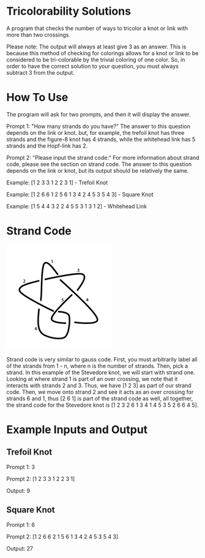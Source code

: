 # Tricolorability Solutions
A program that checks the number of ways to tricolor a knot or link with more than two crossings.

Please note: The output will always at least give 3 as an answer. This is because this method of checking for colorings allows for a knot or link to be considered to be tri-colorable by the trivial coloring of one color. So, in order to have the correct solution to your question, you must always subtract 3 from the output.

# How To Use

The program will ask for two prompts, and then it will display the answer.

Prompt 1: "How many strands do you have?" The answer to this question depends on the link or knot. but, for example, the trefoil knot has three strands and the figure-8 knot has 4 strands, while the whitehead link has 5 strands and the Hopf-link has 2.


Prompt 2: "Please input the strand code:" For more information about strand code, please see the section on strand code. The answer to this question depends on the link or knot, but its output should be relatively the same.

Example: [1 2 3 3 1 2 2 3 1] - Trefoil Knot

Example: [1 2 6 6 1 2 5 6 1 3 4 2 4 5 3 5 4 3] - Square Knot

Example: [1 5 4 4 3 2 2 4 5 5 3 1 3 1 2] - Whitehead Link


# Strand Code

![Stevedore Knot](https://github.com/iweiss20/Tricolorability_Solutions/blob/master/Stevedore%20Knot.png)

Strand code is very similar to gauss code. First, you must arbitrarily label all of the strands from 1 - n, where n is the number of strands. Then, pick a strand. In this example of the Stevedore knot, we will start with strand one. Looking at where strand 1 is part of an over crossing, we note that it interacts with strands 2 and 3. Thus, we have [1 2 3] as part of our strand code. Then, we move onto strand 2 and see it acts as an over crossing for strands 6 and 1, thus [2 6 1] is part of the strand code as well, all together, the strand code for the Stevedore knot is [1 2 3 2 6 1 3 4 1 4 5 3 5 2 6 6 4 5].

# Example Inputs and Output
## Trefoil Knot
Prompt 1: 3

Prompt 2: [1 2 3 3 1 2 2 3 1]

Output: 9

## Square Knot
Prompt 1: 6

Prompt 2: [1 2 6 6 2 1 5 6 1 3 4 2 4 5 3 5 4 3]

Output: 27
